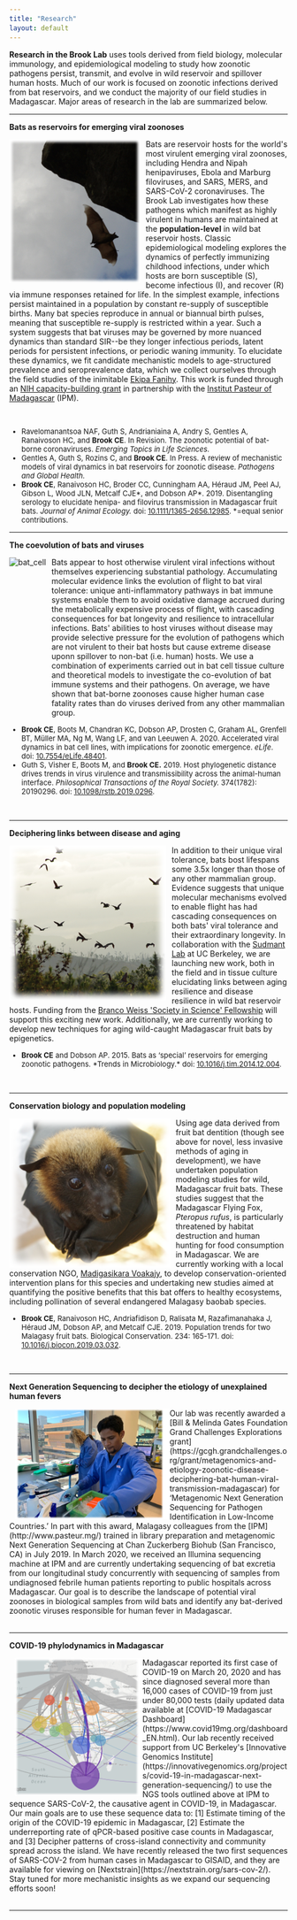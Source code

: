 ```yaml
---
title: "Research"
layout: default
---
```


**Research in the Brook Lab** uses tools derived from field biology, molecular immunology, and epidemiological modeling to study how zoonotic pathogens persist, transmit, and evolve in wild reservoir and spillover human hosts. Much of our work is focused on zoonotic infections derived from bat reservoirs, and we conduct the majority of our field studies in Madagascar. Major areas of research in the lab are summarized below. 

---

**Bats as reservoirs for emerging viral zoonoses**

<img src="/assets/flying_bat.png" alt="bat" style="height: 260px; padding-right: 10px;" align="left">Bats are  reservoir hosts for the world's most virulent emerging viral zoonoses, including Hendra and Nipah henipaviruses, Ebola and Marburg filoviruses, and SARS, MERS, and SARS-CoV-2 coronaviruses. The Brook Lab investigates how these pathogens which manifest as highly virulent in humans are maintained at the **population-level** in wild bat reservoir hosts. Classic epidemiological modeling explores the dynamics of perfectly immunizing childhood infections, under which hosts are  born susceptible (S), become infectious (I), and recover (R) via immune responses retained for life. In the simplest example, infections persist maintained in a population by constant re-supply of susceptible births. Many bat species reproduce in annual or biannual birth pulses, meaning that susceptible re-supply is restricted within a year. Such a system suggests that bat viruses may be governed by more nuanced dynamics than standard SIR--be they longer infectious periods, latent periods for persistent infections, or periodic waning immunity. To elucidate these dynamics, we fit candidate mechanistic models to age-structured prevalence and seroprevalence data, which we collect ourselves through the field studies of the inimitable [Ekipa Fanihy](team.html). This work is funded through an [NIH capacity-building grant](http://grantome.com/grant/NIH/R01-AI129822-01) in partnership with the [Institut Pasteur of Madagascar](http://www.pasteur.mg/) (IPM).

<div style="clear:both;">&nbsp;</div>

<font size="2">

<ul>
<li>Ravelomanantsoa NAF, Guth S, Andrianiaina A, Andry S, Gentles A, Ranaivoson HC, and <b>Brook CE</b>. In Revision. The zoonotic potential of bat-borne coronaviruses. <i>Emerging Topics in Life Sciences.</i></li>

<li>Gentles A, Guth S, Rozins C, and <b>Brook CE</b>. In Press. A review of mechanistic models of viral dynamics in bat reservoirs for zoonotic disease. <i>Pathogens and Global Health.</i> </li>

<li><b>Brook CE</b>, Ranaivoson HC, Broder CC, Cunningham AA, Héraud JM, Peel AJ, Gibson L, Wood JLN, Metcalf CJE*, and Dobson AP*. 2019. Disentangling serology to elucidate henipa- and filovirus transmission in Madagascar fruit bats. <i>Journal of Animal Ecology.</i> doi: <a href="https://doi.org/10.1111/1365-2656.12985">10.1111/1365-2656.12985</a>. *=equal senior contributions.</li>

</ul>

</font> 

---

**The coevolution of bats and viruses**

<img src="/assets/PaKi_EBOV_induced_10K_200hrs_CELL.gif" alt="bat_cell" style="height: 300px; padding-right: 10px;" align="left"> Bats appear to host otherwise virulent viral infections without themselves experiencing substantial pathology. Accumulating molecular evidence links the evolution of flight to bat viral tolerance: unique anti-inflammatory pathways in bat immune systems enable them to avoid oxidative damage accrued during the metabolically expensive process of flight, with cascading consequences for bat longevity and resilience to intracellular infections. Bats' abilities to host viruses without disease may provide selective pressure for the evolution of pathogens which are not virulent to their bat hosts but cause extreme disease uponn spillover to non-bat (i.e. human) hosts. We use a combination of experiments carried out in bat cell tissue culture and theoretical models to investigate the co-evolution of bat immune systems and their pathogens. On average, we have shown that bat-borne zoonoses cause higher human case fatality rates than do viruses derived from any other mammalian group.


<font size="2">

<ul>
<li><b>Brook CE</b>, Boots M, Chandran KC, Dobson AP, Drosten C, Graham AL, Grenfell BT, Müller MA, Ng M, Wang LF, and van Leeuwen A. 2020. Accelerated viral dynamics in bat cell lines, with implications for zoonotic emergence. <i>eLife</i>. doi: <a href="https://elifesciences.org/articles/48401">10.7554/eLife.48401</a>. </li>

<li>Guth S, Visher E, Boots M, and <b>Brook CE.</b> 2019. Host phylogenetic distance drives trends in virus virulence and transmissibility across the animal-human interface. <i>Philosophical Transactions of the Royal Society.</i> 374(1782): 20190296. doi: <a href="https://doi.org/10.1098/rstb.2019.0296">10.1098/rstb.2019.0296</a>. </li>

</ul>

</font> 

<div style="clear:both;">&nbsp;</div>

---

**Deciphering links between disease and aging**

<img src="/assets/bat_pop.png" alt="bat_pop" style="height: 280px; padding-right: 10px;" align="left">In addition to their unique viral tolerance, bats bost lifespans some 3.5x longer than those of any other mammalian group. Evidence suggests that unique molecular mechanisms evolved to enable flight has had cascading consequences on both bats' viral tolerance and their extraordinary longevity. In collaboration with the [Sudmant Lab](https://www.sudmantlab.org/) at UC Berkeley, we are launching new work, both in the field and in tissue culture elucidating links between aging resilience and disease resilience in wild bat reservoir hosts. Funding from the [Branco Weiss 'Society in Science' Fellowship](https://brancoweissfellowship.org/) will support this exciting new work. Additionally, we are currently working to develop new techniques for aging wild-caught Madagascar fruit bats by epigenetics. 

<font size="2">

<ul>
<li><b>Brook CE</b> and Dobson AP. 2015. Bats as ‘special’ reservoirs for emerging zoonotic pathogens. *Trends in Microbiology.* doi: <a href="https://doi.org/10.1016/j.tim.2014.12.004">10.1016/j.tim.2014.12.004</a>. </li>

</ul>

</font> 

<div style="clear:both;">&nbsp;</div>

---

**Conservation biology and population modeling**

<img src="/assets/baby_bat.png" alt="baby_bat" style="height: 270px; padding-right: 10px;" align="left">Using age data derived from fruit bat dentition (though see above for novel, less invasive methods of aging in development), we have undertaken population modeling studies for wild, Madagascar fruit bats. These studies suggest that the Madagascar Flying Fox, *Pteropus rufus*, is particularly threatened by habitat destruction and human hunting for food consumption in Madagascar. We are currently working with a local conservation NGO, [Madigasikara Voakajy](https://www.madagasikara-voakajy.org/), to develop conservation-oriented intervention plans for this species and undertaking new studies aimed at quantifying the positive benefits that this bat offers to healthy ecosystems, including pollination of several endangered Malagasy baobab species.

<font size="2">

<ul>
<li><b>Brook CE</b>, Ranaivoson HC, Andriafidison D, Ralisata M, Razafimanahaka J, Héraud JM, Dobson AP, and Metcalf CJE. 2019. Population trends for two Malagasy fruit bats. Biological Conservation. 234: 165-171. doi: <a href="https://doi.org/10.1016/j.biocon.2019.03.032">10.1016/j.biocon.2019.03.032</a>. </li>

</ul>
</font> 

<div style="clear:both;">&nbsp;</div>

---

**Next Generation Sequencing to decipher the etiology of unexplained human fevers**

<img src="/assets/christian_CZB.jpg" alt="chris_czb" style="height: 200px; padding-left: 10px;" align="left">
Our lab was recently awarded a [Bill & Melinda Gates Foundation Grand Challenges Explorations grant](https://gcgh.grandchallenges.org/grant/metagenomics-and-etiology-zoonotic-disease-deciphering-bat-human-viral-transmission-madagascar) for ‘Metagenomic Next Generation Sequencing for Pathogen Identification in Low-Income Countries.’ In part with this award, Malagasy colleagues from the [IPM](http://www.pasteur.mg/) trained in library preparation and metagenomic Next Generation Sequencing at Chan Zuckerberg Biohub (San Francisco, CA) in July 2019. In March 2020, we received an Illumina sequencing machine at IPM and are currently undertaking sequencing of bat excretia from our longitudinal study concurrently with sequencing of samples from undiagnosed febrile human patients reporting to public hospitals across Madagascar. Our goal is to describe the landscape of potential viral zoonoses in biological samples from wild bats and identify any bat-derived zoonotic viruses responsible for human fever in Madagascar.

<div style="clear:both;">&nbsp;</div>

---

**COVID-19 phylodynamics in Madagascar**

<img src="/assets/MadaSARSCoV2.png" alt="Mada_SC2" style="height: 250px; padding-left: 10px;" align="left">
Madagascar reported its first case of COVID-19 on March 20, 2020 and has since diagnosed several more than 16,000 cases of COVID-19 from just under 80,000 tests (daily updated data available at [COVID-19 Madagascar Dashboard](https://www.covid19mg.org/dashboard_EN.html). Our lab recently received support from UC Berkeley's [Innovative Genomics Institute](https://innovativegenomics.org/projects/covid-19-in-madagascar-next-generation-sequencing/) to use the NGS tools outlined above at IPM to sequence SARS-CoV-2, the causative agent in COVID-19, in Madagascar. Our main goals are to use these sequence data to: [1] Estimate timing of the origin of the COVID-19 epidemic in Madagascar, [2] Estimate the underreporting rate of qPCR-based positive case counts in Madagascar, and [3] Decipher patterns of cross-island connectivity and community spread across the island. We have recently released the two first sequences of SARS-COV-2 from human cases in Madagascar to GISAID, and they are available for viewing on [Nextstrain](https://nextstrain.org/sars-cov-2/). Stay tuned for more mechanistic insights as we expand our sequencing efforts soon!

<div style="clear:both;">&nbsp;</div>

---
